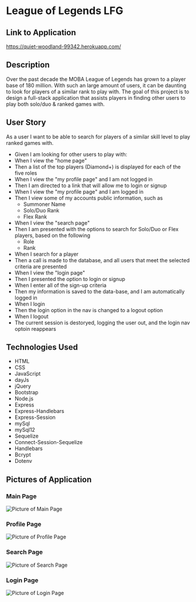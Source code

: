 # League of Legends LFG

## Link to Application

https://quiet-woodland-99342.herokuapp.com/

## Description
Over the past decade the MOBA League of Legends has grown to a player base of 180 million.  With such an large amount of users, it can be daunting to look for players of a similar rank to play with.  The goal of this project is to design a full-stack application that assists players in finding other users to play both solo/duo & ranked games with.

## User Story
As a user I want to be able to search for players of a similar skill level to play ranked games with.

* Given I am looking for other users to play with:
* When I view the "home page"
* Then a list of the top players (Diamond+) is displayed for each of the five roles
* When I view the "my profile page" and I am not logged in
* Then I am directed to a link that will allow me to login or signup
* When I view the "my profile page" and I am logged in
* Then I view some of my accounts public information, such as
    * Summoner Name
    * Solo/Duo Rank
    * Flex Rank
* When I view the "search page"
* Then I am presented with the options to search for Solo/Duo or Flex players, based on the following
    * Role
    * Rank
* When I search for a player
* Then a call is made to the database, and all users that meet the selected criteria are presented
* When I view the "login page"
* Then I presented the option to login or signup
* When I enter all of the sign-up criteria
* Then my information is saved to the data-base, and I am automatically logged in
* When I login
* Then the login option in the nav is changed to a logout option
* When I logout
* The current session is destoryed, logging the user out, and the login nav optoin reappears

## Technologies Used
* HTML
* CSS
* JavaScript
* dayJs
* jQuery
* Bootstrap
* Node.js
* Express
* Express-Handlebars
* Express-Session
* mySql
* mySql12
* Sequelize
* Connect-Session-Sequelize
* Handlebars
* Bcrypt
* Dotenv

## Pictures of Application

### Main Page
![Picture of Main Page](./images/quiet-woodland-99342.herokuapp.com_.png)

### Profile Page
![Picture of Profile Page](./images/quiet-woodland-99342.herokuapp.com_profile%20(1).png)

### Search Page
![Picture of Search Page](./images/quiet-woodland-99342.herokuapp.com_search.png)

### Login Page
![Picture of Login Page](./images/quiet-woodland-99342.herokuapp.com_login.png)